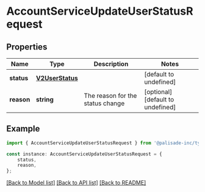 # AccountServiceUpdateUserStatusRequest


## Properties

Name | Type | Description | Notes
------------ | ------------- | ------------- | -------------
**status** | [**V2UserStatus**](V2UserStatus.md) |  | [default to undefined]
**reason** | **string** | The reason for the status change | [optional] [default to undefined]

## Example

```typescript
import { AccountServiceUpdateUserStatusRequest } from '@palisade-inc/typescript-sdk';

const instance: AccountServiceUpdateUserStatusRequest = {
    status,
    reason,
};
```

[[Back to Model list]](../README.md#documentation-for-models) [[Back to API list]](../README.md#documentation-for-api-endpoints) [[Back to README]](../README.md)
